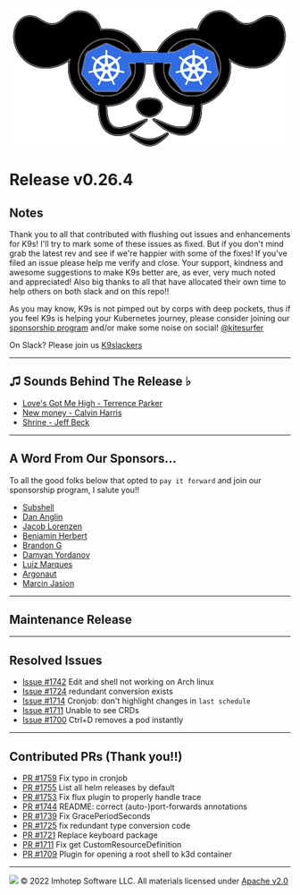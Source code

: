 <img src="https://raw.githubusercontent.com/derailed/k9s/master/assets/k9s.png" align="center" width="800" height="auto"/>

# Release v0.26.4

## Notes

Thank you to all that contributed with flushing out issues and enhancements for K9s! I'll try to mark some of these issues as fixed. But if you don't mind grab the latest rev and see if we're happier with some of the fixes! If you've filed an issue please help me verify and close. Your support, kindness and awesome suggestions to make K9s better are, as ever, very much noted and appreciated! Also big thanks to all that have allocated their own time to help others on both slack and on this repo!!

As you may know, K9s is not pimped out by corps with deep pockets, thus if you feel K9s is helping your Kubernetes journey, please consider joining our [sponsorship program](https://github.com/sponsors/derailed) and/or make some noise on social! [@kitesurfer](https://twitter.com/kitesurfer)

On Slack? Please join us [K9slackers](https://join.slack.com/t/k9sers/shared_invite/enQtOTA5MDEyNzI5MTU0LWQ1ZGI3MzliYzZhZWEyNzYxYzA3NjE0YTk1YmFmNzViZjIyNzhkZGI0MmJjYzhlNjdlMGJhYzE2ZGU1NjkyNTM)

---

## ♫ Sounds Behind The Release ♭

* [Love's Got Me High - Terrence Parker](https://www.youtube.com/watch?v=1KuLU6lpMT8)
* [New money - Calvin Harris](https://www.youtube.com/watch?v=TUVw1PTO6Sc)
* [Shrine - Jeff Beck](https://www.youtube.com/watch?v=-zBtluqp8l8)

---

## A Word From Our Sponsors...

To all the good folks below that opted to `pay it forward` and join our sponsorship program, I salute you!!

* [Subshell](https://github.com/subshell)
* [Dan Anglin](https://github.com/dananglin)
* [Jacob Lorenzen](https://github.com/Jaxwood)
* [Benjamin Herbert](https://github.com/BenjaminHerbert)
* [Brandon G](https://github.com/gannicottb)
* [Damyan Yordanov](https://github.com/damyan)
* [Luiz Marques](https://github.com/luizfnunesmarques)
* [Argonaut](https://github.com/argonautdev)
* [Marcin Jasion](https://github.com/mjasion)

---

## Maintenance Release

---

## Resolved Issues

* [Issue #1742](https://github.com/kswapd/k10s/issues/1742) Edit and shell not working on Arch linux
* [Issue #1724](https://github.com/kswapd/k10s/issues/1724) redundant conversion exists
* [Issue #1714](https://github.com/kswapd/k10s/issues/1714) Cronjob: don't highlight changes in `last schedule`
* [Issue #1711](https://github.com/kswapd/k10s/issues/1711) Unable to see CRDs
* [Issue #1700](https://github.com/kswapd/k10s/issues/1700) Ctrl+D removes a pod instantly

---

## Contributed PRs (Thank you!!)

* [PR #1759](https://github.com/kswapd/k10s/pull/1759) Fix typo in cronjob
* [PR #1755](https://github.com/kswapd/k10s/pull/1755) List all helm releases by default
* [PR #1753](https://github.com/kswapd/k10s/pull/1753) Fix flux plugin to properly handle trace
* [PR #1744](https://github.com/kswapd/k10s/pull/1744) README: correct (auto-)port-forwards annotations
* [PR #1739](https://github.com/kswapd/k10s/pull/1739) Fix GracePeriodSeconds
* [PR #1725](https://github.com/kswapd/k10s/pull/1725) fix redundant type conversion code
* [PR #1721](https://github.com/kswapd/k10s/pull/1721) Replace keyboard package
* [PR #1711](https://github.com/kswapd/k10s/pull/1711) Fix get CustomResourceDefinition
* [PR #1709](https://github.com/kswapd/k10s/pull/1709) Plugin for opening a root shell to k3d container

---

<img src="https://raw.githubusercontent.com/derailed/k9s/master/assets/imhotep_logo.png" width="32" height="auto"/> © 2022 Imhotep Software LLC. All materials licensed under [Apache v2.0](http://www.apache.org/licenses/LICENSE-2.0)
